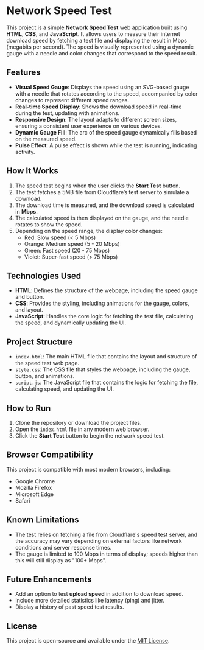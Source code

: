 # Network Speed Test

This project is a simple **Network Speed Test** web application built using **HTML**, **CSS**, and **JavaScript**. It allows users to measure their internet download speed by fetching a test file and displaying the result in Mbps (megabits per second). The speed is visually represented using a dynamic gauge with a needle and color changes that correspond to the speed result.

## Features

- **Visual Speed Gauge**: Displays the speed using an SVG-based gauge with a needle that rotates according to the speed, accompanied by color changes to represent different speed ranges.
- **Real-time Speed Display**: Shows the download speed in real-time during the test, updating with animations.
- **Responsive Design**: The layout adapts to different screen sizes, ensuring a consistent user experience on various devices.
- **Dynamic Gauge Fill**: The arc of the speed gauge dynamically fills based on the measured speed.
- **Pulse Effect**: A pulse effect is shown while the test is running, indicating activity.

## How It Works

1. The speed test begins when the user clicks the **Start Test** button.
2. The test fetches a 5MB file from Cloudflare’s test server to simulate a download.
3. The download time is measured, and the download speed is calculated in **Mbps**.
4. The calculated speed is then displayed on the gauge, and the needle rotates to show the speed.
5. Depending on the speed range, the display color changes:
   - Red: Slow speed (< 5 Mbps)
   - Orange: Medium speed (5 - 20 Mbps)
   - Green: Fast speed (20 - 75 Mbps)
   - Violet: Super-fast speed (> 75 Mbps)

## Technologies Used

- **HTML**: Defines the structure of the webpage, including the speed gauge and button.
- **CSS**: Provides the styling, including animations for the gauge, colors, and layout.
- **JavaScript**: Handles the core logic for fetching the test file, calculating the speed, and dynamically updating the UI.

## Project Structure

- `index.html`: The main HTML file that contains the layout and structure of the speed test web page.
- `style.css`: The CSS file that styles the webpage, including the gauge, button, and animations.
- `script.js`: The JavaScript file that contains the logic for fetching the file, calculating speed, and updating the UI.

## How to Run

1. Clone the repository or download the project files.
2. Open the `index.html` file in any modern web browser.
3. Click the **Start Test** button to begin the network speed test.

## Browser Compatibility

This project is compatible with most modern browsers, including:
- Google Chrome
- Mozilla Firefox
- Microsoft Edge
- Safari

## Known Limitations

- The test relies on fetching a file from Cloudflare's speed test server, and the accuracy may vary depending on external factors like network conditions and server response times.
- The gauge is limited to 100 Mbps in terms of display; speeds higher than this will still display as "100+ Mbps".

## Future Enhancements

- Add an option to test **upload speed** in addition to download speed.
- Include more detailed statistics like latency (ping) and jitter.
- Display a history of past speed test results.



## License

This project is open-source and available under the [MIT License](LICENSE).

